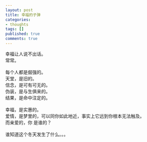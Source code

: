 ```yaml
---
layout: post
title: 幸福的子弹
categories:
- thoughts
tags: []
published: true
comments: true
---
```

<p>幸福让人说不出话。<br />常常。 <br /><br />每个人都是倔强的。<br />天堂，是旧的。<br />信念，是可有可无的。<br />伪装，是与生俱来的。<br />结果，是命中注定的。<br /><br />幸福，是实惠的。<br />爱情，是梦里的，可以同你如此地近，事实上它远到你根本无法触及。<br />而亲爱的，你 是谁的？<br /><br />谁知道这个冬天发生了什么。。。</p>

